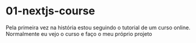 # 01-nextjs-course
Pela primeira vez na história estou seguindo o tutorial de um curso online. Normalmente eu vejo o curso e faço o meu próprio projeto
